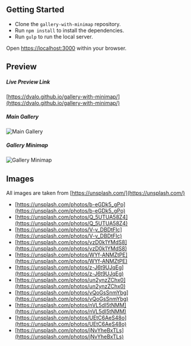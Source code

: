 ## Getting Started

- Clone the `gallery-with-minimap` repository.
- Run `npm install` to install the dependencies.
- Run `gulp` to run the local server.

Open [https://localhost:3000](https://localhost:3000) within your browser.

## Preview

##### Live Preview Link

[https://dvalo.github.io/gallery-with-minimap/](https://dvalo.github.io/gallery-with-minimap/)

##### Main Gallery

![Main Gallery](https://i.imgur.com/Iv9rjwo.gif)

##### Gallery Minimap

![Gallery Minimap](https://i.imgur.com/BToaRFS.gif)

## Images

All images are taken from [https://unsplash.com/](https://unsplash.com/)

- [https://unsplash.com/photos/b-eGDk5_gPo](https://unsplash.com/photos/b-eGDk5_gPo)
- [https://unsplash.com/photos/Q_5UTUA58Z4](https://unsplash.com/photos/Q_5UTUA58Z4)
- [https://unsplash.com/photos/V-v_DBDtFIc](https://unsplash.com/photos/V-v_DBDtFIc)
- [https://unsplash.com/photos/vzD0k1YMdS8](https://unsplash.com/photos/vzD0k1YMdS8)
- [https://unsplash.com/photos/WYf-ANMZtPE](https://unsplash.com/photos/WYf-ANMZtPE)
- [https://unsplash.com/photos/z-J6t9UJqEg](https://unsplash.com/photos/z-J6t9UJqEg)
- [https://unsplash.com/photos/un2ynzZChx0](https://unsplash.com/photos/un2ynzZChx0)
- [https://unsplash.com/photos/vQoGsSnmYbg](https://unsplash.com/photos/vQoGsSnmYbg)
- [https://unsplash.com/photos/nVL5dI5tNMM](https://unsplash.com/photos/nVL5dI5tNMM)
- [https://unsplash.com/photos/UEtC6AeS48o](https://unsplash.com/photos/UEtC6AeS48o)
- [https://unsplash.com/photos/jNvYheBxTLs](https://unsplash.com/photos/jNvYheBxTLs)
